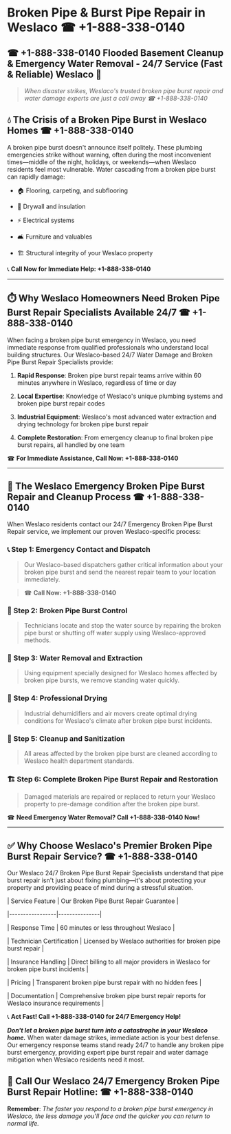 # Broken Pipe & Burst Pipe Repair in Weslaco ☎ +1-888-338-0140  
## ☎ +1-888-338-0140 Flooded Basement Cleanup & Emergency Water Removal - 24/7 Service (Fast & Reliable) Weslaco 🚨  

> *When disaster strikes, Weslaco's trusted broken pipe burst repair and water damage experts are just a call away ☎ +1-888-338-0140*  

## 💧 The Crisis of a Broken Pipe Burst in Weslaco Homes ☎ +1-888-338-0140  

A broken pipe burst doesn't announce itself politely. These plumbing emergencies strike without warning, often during the most inconvenient times—middle of the night, holidays, or weekends—when Weslaco residents feel most vulnerable. Water cascading from a broken pipe burst can rapidly damage:  

* 🏠 Flooring, carpeting, and subflooring  
* 🧱 Drywall and insulation  
* ⚡ Electrical systems  
* 🛋️ Furniture and valuables  
* 🏗️ Structural integrity of your Weslaco property  

📞 **Call Now for Immediate Help: +1-888-338-0140**  

---  

## ⏱️ Why Weslaco Homeowners Need Broken Pipe Burst Repair Specialists Available 24/7 ☎ +1-888-338-0140  

When facing a broken pipe burst emergency in Weslaco, you need immediate response from qualified professionals who understand local building structures. Our Weslaco-based 24/7 Water Damage and Broken Pipe Burst Repair Specialists provide:  

1. **Rapid Response**: Broken pipe burst repair teams arrive within 60 minutes anywhere in Weslaco, regardless of time or day  
2. **Local Expertise**: Knowledge of Weslaco's unique plumbing systems and broken pipe burst repair codes  
3. **Industrial Equipment**: Weslaco's most advanced water extraction and drying technology for broken pipe burst repair  
4. **Complete Restoration**: From emergency cleanup to final broken pipe burst repairs, all handled by one team  

☎ **For Immediate Assistance, Call Now: +1-888-338-0140**  

---  

## 🔧 The Weslaco Emergency Broken Pipe Burst Repair and Cleanup Process ☎ +1-888-338-0140  

When Weslaco residents contact our 24/7 Emergency Broken Pipe Burst Repair service, we implement our proven Weslaco-specific process:  

### 📞 Step 1: Emergency Contact and Dispatch  
> Our Weslaco-based dispatchers gather critical information about your broken pipe burst and send the nearest repair team to your location immediately.  
> ☎ **Call Now: +1-888-338-0140**  

### 🚿 Step 2: Broken Pipe Burst Control  
> Technicians locate and stop the water source by repairing the broken pipe burst or shutting off water supply using Weslaco-approved methods.  

### 🌊 Step 3: Water Removal and Extraction  
> Using equipment specially designed for Weslaco homes affected by broken pipe bursts, we remove standing water quickly.  

### 💨 Step 4: Professional Drying  
> Industrial dehumidifiers and air movers create optimal drying conditions for Weslaco's climate after broken pipe burst incidents.  

### 🧼 Step 5: Cleanup and Sanitization  
> All areas affected by the broken pipe burst are cleaned according to Weslaco health department standards.  

### 🏗️ Step 6: Complete Broken Pipe Burst Repair and Restoration  
> Damaged materials are repaired or replaced to return your Weslaco property to pre-damage condition after the broken pipe burst.  

☎ **Need Emergency Water Removal? Call +1-888-338-0140 Now!**  

---  

## ✅ Why Choose Weslaco's Premier Broken Pipe Burst Repair Service? ☎ +1-888-338-0140  

Our Weslaco 24/7 Broken Pipe Burst Repair Specialists understand that pipe burst repair isn't just about fixing plumbing—it's about protecting your property and providing peace of mind during a stressful situation.  

| Service Feature | Our Broken Pipe Burst Repair Guarantee |  
|-----------------|---------------|  
| Response Time | 60 minutes or less throughout Weslaco |  
| Technician Certification | Licensed by Weslaco authorities for broken pipe burst repair |  
| Insurance Handling | Direct billing to all major providers in Weslaco for broken pipe burst incidents |  
| Pricing | Transparent broken pipe burst repair with no hidden fees |  
| Documentation | Comprehensive broken pipe burst repair reports for Weslaco insurance requirements |  

📞 **Act Fast! Call +1-888-338-0140 for 24/7 Emergency Help!**  

***Don't let a broken pipe burst turn into a catastrophe in your Weslaco home.*** When water damage strikes, immediate action is your best defense. Our emergency response teams stand ready 24/7 to handle any broken pipe burst emergency, providing expert pipe burst repair and water damage mitigation when Weslaco residents need it most.  

## 📱 Call Our Weslaco 24/7 Emergency Broken Pipe Burst Repair Hotline: ☎ +1-888-338-0140  

**Remember**: *The faster you respond to a broken pipe burst emergency in Weslaco, the less damage you'll face and the quicker you can return to normal life.*